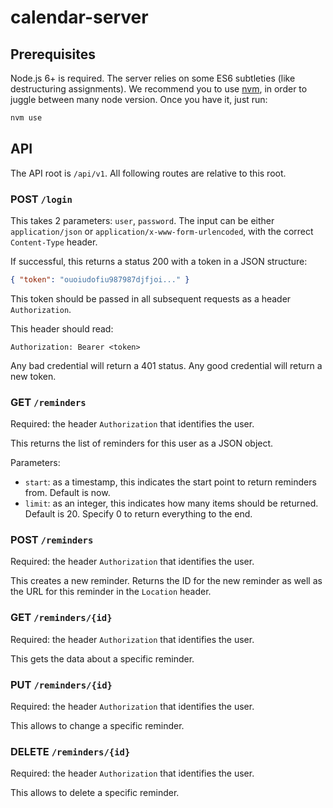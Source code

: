 # calendar-server

## Prerequisites

Node.js 6+ is required. The server relies on some ES6 subtleties (like destructuring assignments).
We recommend you to use [nvm](https://github.com/creationix/nvm), in order to juggle between many node version. Once you have it, just run:
```sh
nvm use
```

## API

The API root is `/api/v1`. All following routes are relative to this root.

### POST `/login`

This takes 2 parameters: `user`, `password`. The input can be either
`application/json` or `application/x-www-form-urlencoded`, with the correct
`Content-Type` header.

If successful, this returns a status 200 with a token in a JSON structure:
```json
{ "token": "ouoiudofiu987987djfjoi..." }
```

This token should be passed in all subsequent requests as a header `Authorization`.

This header should read:
```
Authorization: Bearer <token>
```

Any bad credential will return a 401 status.
Any good credential will return a new token.

### GET `/reminders`

Required: the header `Authorization` that identifies the user.

This returns the list of reminders for this user as a JSON object.

Parameters:
* `start`: as a timestamp, this indicates the start point to return reminders
  from. Default is now.
* `limit`: as an integer, this indicates how many items should be returned.
  Default is 20. Specify 0 to return everything to the end.

### POST `/reminders`

Required: the header `Authorization` that identifies the user.

This creates a new reminder. Returns the ID for the new reminder as well as the
URL for this reminder in the `Location` header.

### GET `/reminders/{id}`

Required: the header `Authorization` that identifies the user.

This gets the data about a specific reminder.

### PUT `/reminders/{id}`

Required: the header `Authorization` that identifies the user.

This allows to change a specific reminder.

### DELETE `/reminders/{id}`

Required: the header `Authorization` that identifies the user.

This allows to delete a specific reminder.
